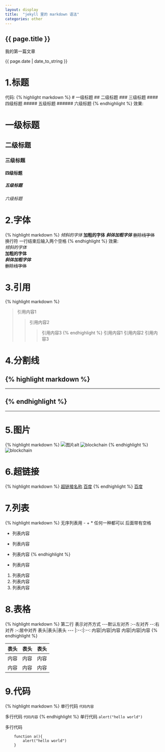 ```yaml
---
layout: display
title:  "jekyll 里的 markdown 语法"
categories: other
---
```

<h2>{{ page.title }}</h2>
<p>我的第一篇文章</p>
<p>{{ page.date | date_to_string }}</p>

# 1.标题

代码:
{% highlight markdown %}
    # 一级标题
    ## 二级标题
    ### 三级标题
    #### 四级标题
    ##### 五级标题
    ###### 六级标题
{% endhighlight %}
效果:
# 一级标题
## 二级标题
### 三级标题
#### 四级标题
##### 五级标题
###### 六级标题
# 2.字体
{% highlight markdown %}
*倾斜的字体*
**加粗的字体**
***斜体加粗字体***
~~删除线字体~~
换行符  一行结束后输入两个空格
{% endhighlight %}
效果:  
*倾斜的字体*  
**加粗的字体**  
***斜体加粗字体***  
~~删除线字体~~  
# 3.引用
{% highlight markdown %}
>引用内容1
>>引用内容2
>>>引用内容3
{% endhighlight %}
>引用内容1
>>引用内容2
>>>引用内容3

# 4.分割线
{% highlight markdown %}
---
***
{% endhighlight %}
---
***
# 5.图片
{% highlight markdown %}
![图片alt](图片地址 '图片标题')
![blockchain](https://www.baidu.com/img/bd_logo1.png?where=super "百度logo")
{% endhighlight %}
![blockchain](https://www.baidu.com/img/bd_logo1.png?where=super "百度logo")
# 6.超链接
{% highlight markdown %}
[超链接名称](超链接 '超链接title')
[百度](https://www.baidu.com "百度")
{% endhighlight %}
[百度](https://www.baidu.com "百度")

# 7.列表
{% highlight markdown %}
无序列表用 - + * 任何一种都可以 后面带有空格
- 列表内容
+ 列表内容
* 列表内容
{% endhighlight %}

- 列表内容
1. 列表内容
2. 列表内容
3. 列表内容

# 8.表格
{% highlight markdown %}
第二行 表示对齐方式  ---默认左对齐  :--左对齐 --:右对齐  :-:居中对齐
表头|表头|表头
--- |:--:|:--:
内容|内容|内容
内容|内容|内容
{% endhighlight %}

表头|表头|表头
--- |:--:|:--:
内容|内容|内容
内容|内容|内容
# 9.代码
{% highlight markdown %}
单行代码    `代码内容`

多行代码    ```
           代码内容
           ```
{% endhighlight %}
单行代码    `alert("hello world")`

多行代码    
```
    function a(){
        alert("hello world")
    }
```